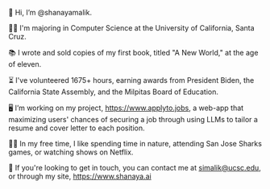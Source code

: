 👋 Hi, I’m @shanayamalik.

👩‍🎓 I'm majoring in Computer Science at the University of California, Santa Cruz. 

📚 I wrote and sold copies of my first book, titled "A New World," at the age of eleven.  

⏳ I've volunteered 1675+ hours, earning awards from President Biden, the California State Assembly, and the Milpitas Board of Education.

🖥️ I’m working on my project, https://www.applyto.jobs, a web-app that maximizing users' chances of securing a job through using LLMs to tailor a resume and cover letter to each position.

🧘‍♀️ In my free time, I like spending time in nature, attending San Jose Sharks games, or watching shows on Netflix. 

📧 If you're looking to get in touch, you can contact me at simalik@ucsc.edu, or through my site, https://www.shanaya.ai

<!---
shanayamalik/shanayamalik is a ✨ special ✨ repository because its `README.md` (this file) appears on your GitHub profile.
You can click the Preview link to take a look at your changes.
--->
